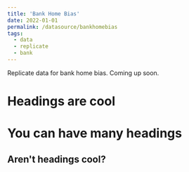 ```yaml
---
title: 'Bank Home Bias'
date: 2022-01-01
permalink: /datasource/bankhomebias
tags:
  - data
  - replicate
  - bank
---
```


Replicate data for bank home bias. Coming up soon.

Headings are cool
======

You can have many headings
======

Aren't headings cool?
------